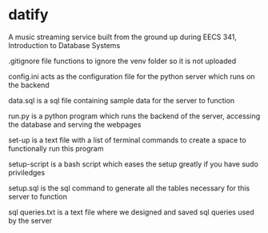 # datify
A music streaming service built from the ground up during EECS 341, Introduction to Database Systems 

.gitignore file functions to ignore the venv folder so it is not uploaded

config.ini acts as the configuration file for the python server which runs on the backend 

data.sql is a sql file containing sample data for the server to function 

run.py is a python program which runs the backend of the server, accessing the database and serving the webpages 

set-up is a text file with a list of terminal commands to create a space to functionally run this program 

setup-script is a bash script which eases the setup greatly if you have sudo priviledges 

setup.sql is the sql command to generate all the tables necessary for this server to function 

sql queries.txt is a text file where we designed and saved sql queries used by the server 
